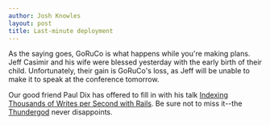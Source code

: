 ```yaml
---
author: Josh Knowles
layout: post
title: Last-minute deployment
---
```


As the saying goes, GoRuCo is what happens while you're making plans.
Jeff Casimir and his wife were blessed yesterday with the early birth of their child.
Unfortunately, their gain is GoRuCo's loss, as Jeff will be unable to make it to speak at the conference tomorrow.

Our good friend Paul Dix has offered to fill in with his talk [Indexing Thousands of Writes per Second with Rails](/speakers/index.html#dix).
Be sure not to miss it--the [Thundergod](https://github.com/nodanaonlyzuul/Paul-Dix--Thundergod) never disappoints.
